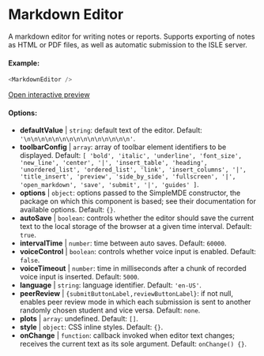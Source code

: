 # Markdown Editor

A markdown editor for writing notes or reports. Supports exporting of notes as HTML or PDF files, as well as automatic submission to the ISLE server.

#### Example:

``` js
<MarkdownEditor />
```

[Open interactive preview](https://isle.heinz.cmu.edu/components/markdown-editor/)

#### Options:

* __defaultValue__ | `string`: default text of the editor. Default: `'\n\n\n\n\n\n\n\n\n\n\n\n\n\n\n'`.
* __toolbarConfig__ | `array`: array of toolbar element identifiers to be displayed. Default: `[
  'bold',
  'italic',
  'underline',
  'font_size',
  'new_line',
  'center',
  '|',
  'insert_table',
  'heading',
  'unordered_list',
  'ordered_list',
  'link',
  'insert_columns',
  '|',
  'title_insert',
  'preview',
  'side_by_side',
  'fullscreen',
  '|',
  'open_markdown',
  'save',
  'submit',
  '|',
  'guides'
]`.
* __options__ | `object`: options passed to the SimpleMDE constructor, the package on which this component is based; see their documentation for available options. Default: `{}`.
* __autoSave__ | `boolean`: controls whether the editor should save the current text to the local storage of the browser at a given time interval. Default: `true`.
* __intervalTime__ | `number`: time between auto saves. Default: `60000`.
* __voiceControl__ | `boolean`: controls whether voice input is enabled. Default: `false`.
* __voiceTimeout__ | `number`: time in milliseconds after a chunk of recorded voice input is inserted. Default: `5000`.
* __language__ | `string`: language identifier. Default: `'en-US'`.
* __peerReview__ | `{submitButtonLabel,reviewButtonLabel}`: if not null, enables peer review mode in which each submission is sent to another randomly chosen student and vice versa. Default: `none`.
* __plots__ | `array`: undefined. Default: `[]`.
* __style__ | `object`: CSS inline styles. Default: `{}`.
* __onChange__ | `function`: callback invoked when editor text changes; receives the current text as its sole argument. Default: `onChange() {}`.

